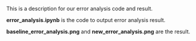 This is a description for our error analysis code and result.

**error_analysis.ipynb** is the code to output error analysis result.

**baseline_error_analysis.png** and
**new_error_analysis.png** are the result.
